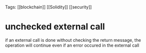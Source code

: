 Tags: [[blockchain]] [[Solidity]] [[security]]

# unchecked external call

if an external call is done without checking the return message, the operation 
    will continue even if an error occured in the external call